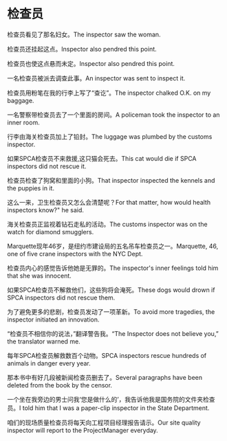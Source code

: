 # 检查员

<p><span class="chinese">检查员看见了那名妇女。</span><span class="english">The inspector saw the woman.</span></p>

<p><span class="chinese">检查员还挂起这点。</span><span class="english">Inspector also pendred this point.</span></p>

<p><span class="chinese">检查员也使这点悬而未定。</span><span class="english">Inspector also pendred this point.</span></p>

<p><span class="chinese">一名检查员被派去调查此事。</span><span class="english">An inspector was sent to inspect it.</span></p>

<p><span class="chinese">检查员用粉笔在我的行李上写了“查讫”。</span><span class="english">The inspector chalked O.K. on my baggage.</span></p>

<p><span class="chinese">一名警察带检查员去了一个里面的房间。</span><span class="english">A policeman took the inspector to an inner room.</span></p>

<p><span class="chinese">行李由海关检查员加上了铅封。</span><span class="english">The luggage was plumbed by the customs inspector.</span></p>

<p><span class="chinese">如果SPCA检查员不来救援,这只猫会死去。</span><span class="english">This cat would die if SPCA inspectors did not rescue it.</span></p>

<p><span class="chinese">检查员检查了狗窝和里面的小狗。</span><span class="english">That inspector inspected the kennels and the puppies in it.</span></p>

<p><span class="chinese">这么一来，卫生检查员又怎么会清楚呢？</span><span class="english">For that matter, how would health inspectors know?" he said.</span></p>

<p><span class="chinese">海关检查员正监视着钻石走私的活动。</span><span class="english">The customs inspector was on the watch for diamond smugglers.</span></p>

<p><span class="chinese">Marquette现年46岁，是纽约市建设局的五名吊车检查员之一。</span><span class="english">Marquette, 46, one of five crane inspectors with the NYC Dept.</span></p>

<p><span class="chinese">检查员内心的感觉告诉他她是无罪的。</span><span class="english">The inspector's inner feelings told him that she was innocent.</span></p>

<p><span class="chinese">如果SPCA检查员不解救他们，这些狗将会淹死。</span><span class="english">These dogs would drown if SPCA inspectors did not rescue them.</span></p>

<p><span class="chinese">为了避免更多的悲剧，检查员发动了一项革新。</span><span class="english">To avoid more tragedies, the inspector initiated an innovation.</span></p>

<p><span class="chinese">“检查员不相信你的说法，”翻译警告我。</span><span class="english">“The Inspector does not believe you,” the translator warned me.</span></p>

<p><span class="chinese">每年SPCA检查员解救数百个动物。</span><span class="english">SPCA inspectors rescue hundreds of animals in danger every year.</span></p>

<p><span class="chinese">那本书中有好几段被新闻检查员删去了。</span><span class="english">Several paragraphs have been deleted from the book by the censor.</span></p>

<p><span class="chinese">一个坐在我旁边的男士问我‘您是做什么的’，我告诉他我是国务院的文件夹检查员。</span><span class="english">I told him that I was a paper-clip inspector in the State Department.</span></p>

<p><span class="chinese">咱们的现场质量检查员将每天向工程项目经理报告请示。</span><span class="english">Our site quality inspector will report to the ProjectManager everyday.</span></p>

